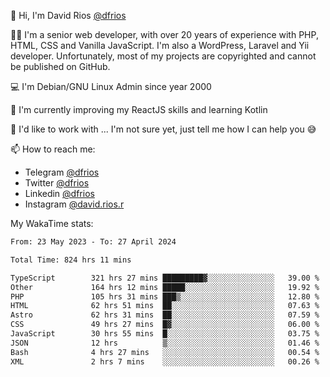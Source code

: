 👋 Hi, I'm David Rios [@dfrios](https://github.com/dfrios)

👨‍💻 I'm a senior web developer, with over 20 years of experience with PHP, HTML, CSS and Vanilla JavaScript. I'm also a WordPress, Laravel and Yii developer. Unfortunately, most of my projects are copyrighted and cannot be published on GitHub.

💻 I'm Debian/GNU Linux Admin since year 2000

🌱 I'm currently improving my ReactJS skills and learning Kotlin

💞️ I'd like to work with ... I'm not sure yet, just tell me how I can help you 😅


📫 How to reach me:
* Telegram [@dfrios](https://t.me/dfrios)
* Twitter [@dfrios](https://twitter.com/dfrios)
* Linkedin [@dfrios](https://linkedin.com/in/dfrios)
* Instagram [@david.rios.r](https://instagram.com/david.rios.r)



My WakaTime stats:
<!--START_SECTION:waka-->

```txt
From: 23 May 2023 - To: 27 April 2024

Total Time: 824 hrs 11 mins

TypeScript        321 hrs 27 mins █████████▓░░░░░░░░░░░░░░░   39.00 %
Other             164 hrs 12 mins █████░░░░░░░░░░░░░░░░░░░░   19.92 %
PHP               105 hrs 31 mins ███▒░░░░░░░░░░░░░░░░░░░░░   12.80 %
HTML              62 hrs 51 mins  ██░░░░░░░░░░░░░░░░░░░░░░░   07.63 %
Astro             62 hrs 31 mins  ██░░░░░░░░░░░░░░░░░░░░░░░   07.59 %
CSS               49 hrs 27 mins  █▓░░░░░░░░░░░░░░░░░░░░░░░   06.00 %
JavaScript        30 hrs 55 mins  █░░░░░░░░░░░░░░░░░░░░░░░░   03.75 %
JSON              12 hrs          ▒░░░░░░░░░░░░░░░░░░░░░░░░   01.46 %
Bash              4 hrs 27 mins   ░░░░░░░░░░░░░░░░░░░░░░░░░   00.54 %
XML               2 hrs 7 mins    ░░░░░░░░░░░░░░░░░░░░░░░░░   00.26 %
```

<!--END_SECTION:waka-->
